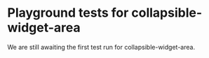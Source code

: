 # Playground tests for collapsible-widget-area
We are still awaiting the first test run for collapsible-widget-area.
